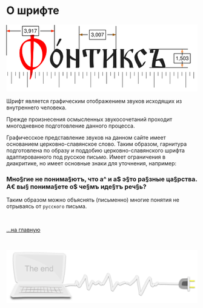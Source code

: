 <div class="navi"><nav id="navi"><!-- js --></nav></div>


# О шрифте

<span id="fert-font-img" class="img" onclick="imgResize()">![img](assets/svg/fert-font.svg)</span>

Шрифт является графическим отображением звуков исходящих из внутреннего человека.

Прежде произнесения осмысленных звукосочетаний проходит многодневное подготовление данного процесса.

Графичесское представление звуков на данном сайте имеет основанием церковно-славянское слово. Таким образом, гарнитура подготовлена по образу и поддобию церковно-славянского шрифта адаптированного под русское письмо. Имеет ограничения в диакритике, но имеет основные знаки для уточнения, например:

### Мно§гие не понима§ютъ, что а^ и а$ э§то ра§зные ца§рства. А€ вы§ понима§ете о$ че§мъ иде§тъ реч§ь?

Таким образом можно объяснять (письменно) многие понятия не отрываясь от `русского` письма.

<br>

[…на главную](/)

<br>

<span id="dobro-day-img-2" class="img" onclick="imgResize()">![img](assets/svg/comp-end.svg)</span>


<script src="assets/js/navi.js"></script>